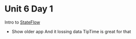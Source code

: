 # Unit 6 Day 1
Intro to [StateFlow](https://developer.android.com/kotlin/flow/stateflow-and-sharedflow)


- Show older app And it lossing data TipTime is great for that
